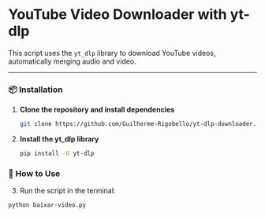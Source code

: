 # YouTube Video Downloader with yt-dlp

This script uses the `yt_dlp` library to download YouTube videos, automatically merging audio and video.

---


### 📦 Installation

1. **Clone the repository and install dependencies**
   
   ```bash
   git clone https://github.com/Guilherme-Rigobello/yt-dlp-downloader.git
   
2. **Install the yt_dlp library**  
   ```bash
   pip install -U yt-dlp

### 🚀 How to Use
3. Run the script in the terminal:

```bash
python baixar-video.py
